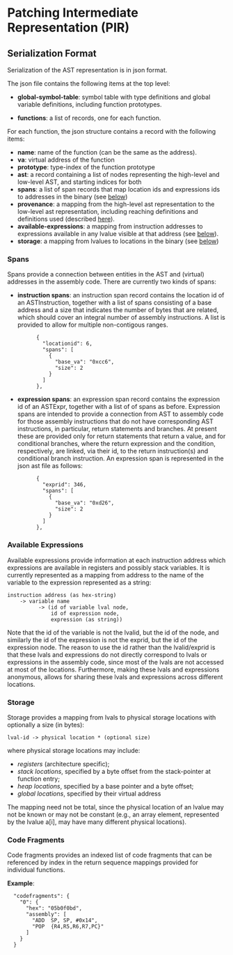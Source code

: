 # Patching Intermediate Representation (PIR)

## Serialization Format

Serialization of the AST representation is in json format.

The json file contains the following items at the top level:

- **global-symbol-table**: symbol table with type definitions and global variable
  definitions, including function prototypes.

- **functions**: a list of records, one for each function.

For each function, the json structure contains a record with the following items:

- **name**: name of the function (can be the same as the address).
- **va**: virtual address of the function
- **prototype**: type-index of the function prototype
- **ast**: a record containing a list of nodes representing the high-level and
  low-level AST, and starting indices for both
- **spans**: a list of span records that map location ids and expressions ids
  to addresses in the binary (see [below](#spans))
- **provenance**: a mapping from the high-level ast representation to the low-level
  ast representation, including reaching definitions and definitions used
  (described [here](./api.md#provenance)).
- **available-expressions**: a mapping from instruction addresses to expressions
  available in any lvalue visible at that address (see [below](#available-expressions)).
- **storage**: a mapping from lvalues to locations in the binary (see [below](#storage))


### Spans

Spans provide a connection between entities in the AST and (virtual) addresses
in the assembly code. There are currently two kinds of spans:
- **instruction spans**: an instruction span record contains the location id
  of an ASTInstruction, together with a list of spans consisting of a base address
  and a size that indicates the number of bytes that are related, which should
  cover an integral number of assembly instructions. A list is provided to allow
  for multiple non-contigous ranges.
  ```
        {
          "locationid": 6,
          "spans": [
            {
              "base_va": "0xcc6",
              "size": 2
            }
          ]
        },
  ```
- **expression spans**: an expression span record contains the expression id
  of an ASTExpr, together with a list of of spans as before. Expression spans
  are intended to provide a connection from AST to assembly code for those
  assembly instructions that do not have corresponding AST instructions, in
  particular, return statements and branches. At present these are provided
  only for return statements that return a value, and for conditional branches,
  where the return expression and the condition, respectively, are linked, via
  their id, to the return instruction(s) and conditional branch instruction.
  An expression span is represented in the json ast file as follows:
  ```
        {
          "exprid": 346,
          "spans": [
            {
              "base_va": "0xd26",
              "size": 2
            }
          ]
        },
  ```


### Available Expressions

Available expressions provide information at each instruction address which
expressions are available in registers and possibly stack variables. It is
currently represented as a mapping from address to the name of the variable
to the expression represented as a string:
```
instruction address (as hex-string)
    -> variable name
          -> (id of variable lval node,
	          id of expression node,
	          expression (as string))
```

Note that the id of the variable is not the lvalid, but the id of the node,
and similarly the id of the expression is not the exprid, but the id of the
expression node. The reason to use the id rather than the lvalid/exprid is
that these lvals and expressions do not directly correspond to lvals or
expressions in the assembly code, since most of the lvals are not accessed
at most of the locations. Furthermore, making these lvals and expressions
anonymous, allows for sharing these lvals and expressions across different
locations.


### Storage

Storage provides a mapping from lvals to physical storage locations with
optionally a size (in bytes):
```
lval-id -> physical location * (optional size)
```

where
physical storage locations may include:
- *registers* (architecture specific);
- *stack locations*, specified by a byte offset from the stack-pointer at function
  entry;
- *heap locations*, specified by a base pointer and a byte offset;
- *global locations*, specified by their virtual address

The mapping need not be total, since the physical location of an lvalue may not
be known or may not be constant (e.g., an array element, represented by the
lvalue a[i], may have many different physical locations).


### Code Fragments

Code fragments provides an indexed list of code fragments that can be referenced
by index in the return sequence mappings provided for individual functions.

**Example**:

```
  "codefragments": {
    "0": {
      "hex": "05b0f0bd",
      "assembly": [
        "ADD  SP, SP, #0x14",
        "POP  {R4,R5,R6,R7,PC}"
      ]
    }
  }
```
